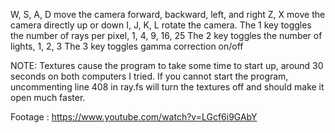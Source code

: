 W, S, A, D move the camera forward, backward, left, and right
Z, X move the camera directly up or down
I, J, K, L rotate the camera.
The 1 key toggles the number of rays per pixel, 1, 4, 9, 16, 25
The 2 key toggles the number of lights, 1, 2, 3
The 3 key toggles gamma correction on/off

NOTE: Textures cause the program to take some time to start up, around 30 seconds on both computers I tried.
If you cannot start the program, uncommenting line 408 in ray.fs will turn the textures off and should make it open much faster.

Footage : https://www.youtube.com/watch?v=LGcf6i9GAbY
